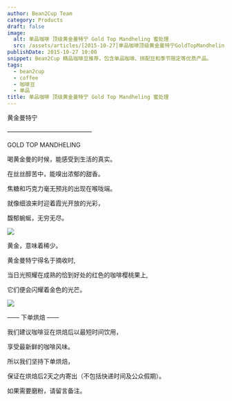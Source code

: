 ```yaml
---
author: Bean2Cup Team
category: Products
draft: false
image:
  alt: 单品咖啡 顶级黄金曼特宁 Gold Top Mandheling 蜜处理
  src: /assets/articles/[2015-10-27]单品咖啡顶级黄金曼特宁GoldTopMandheling蜜处理_02.jpg
publishDate: 2015-10-27 10:00
snippet: Bean2Cup 精品咖啡豆推荐，包含单品咖啡、拼配豆和季节限定等优质产品。
tags:
  - bean2cup
  - coffee
  - 咖啡豆
  - 单品
title: 单品咖啡 顶级黄金曼特宁 Gold Top Mandheling 蜜处理
---
```


黄金曼特宁

——————————————

GOLD TOP MANDHELING

喝黄金曼的时候，能感受到生活的真实。

在丝丝醇苦中，能嗅出浓郁的甜香。

焦糖和巧克力毫无预兆的出现在喉咙端。

就像细浪来时迎着霞光开放的光彩，

馥郁蜿蜒，无穷无尽。

![](/assets/articles/[2015-10-27]单品咖啡顶级黄金曼特宁GoldTopMandheling蜜处理_03.jpg)

黄金，意味着稀少。

黄金曼特宁得名于摘收时,

当日光照耀在成熟的恰到好处的红色的咖啡樱桃果上,

它们便会闪耀着金色的光芒。

![](/assets/articles/[2015-10-27]单品咖啡顶级黄金曼特宁GoldTopMandheling蜜处理_04.jpg)

—— 下单烘焙 ——

我们建议咖啡豆在烘焙后以最短时间饮用，

享受最新鲜的咖啡风味。

所以我们坚持下单烘焙，

保证在烘焙后2天之内寄出（不包括快递时间及公众假期）。

如果需要磨粉，请留言备注。
